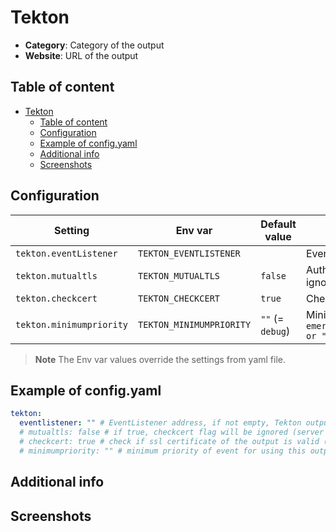 # Tekton

- **Category**: Category of the output
- **Website**: URL of the output

## Table of content

- [Tekton](#tekton)
  - [Table of content](#table-of-content)
  - [Configuration](#configuration)
  - [Example of config.yaml](#example-of-configyaml)
  - [Additional info](#additional-info)
  - [Screenshots](#screenshots)

## Configuration

| Setting                  | Env var                  | Default value    | Description                                                                                                                         |
| ------------------------ | ------------------------ | ---------------- | ----------------------------------------------------------------------------------------------------------------------------------- |
| `tekton.eventListener`   | `TEKTON_EVENTLISTENER`   |                  | EventListener address, if not empty, Tekton output is **enabled**                                                                   |
| `tekton.mutualtls`       | `TEKTON_MUTUALTLS`       | `false`          | Authenticate to the output with TLS, if true, checkcert flag will be ignored (server cert will always be checked)                   |
| `tekton.checkcert`       | `TEKTON_CHECKCERT`       | `true`           | Check if ssl certificate of the output is valid                                                                                     |
| `tekton.minimumpriority` | `TEKTON_MINIMUMPRIORITY` | `""` (= `debug`) | Minimum priority of event for using this output, order is `emergency,alert,critical,error,warning,notice,informational,debug or ""` |

> **Note**
The Env var values override the settings from yaml file.

## Example of config.yaml

```yaml
tekton:
  eventlistener: "" # EventListener address, if not empty, Tekton output is enabled
  # mutualtls: false # if true, checkcert flag will be ignored (server cert will always be checked)
  # checkcert: true # check if ssl certificate of the output is valid (default: true)
  # minimumpriority: "" # minimum priority of event for using this output, order is emergency|alert|critical|error|warning|notice|informational|debug or "" (default)
```

## Additional info

## Screenshots
